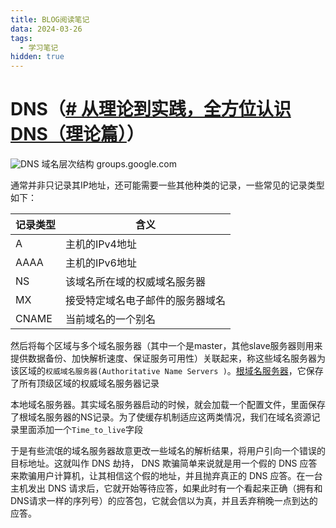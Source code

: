 ```yaml
---
title: BLOG阅读笔记
data: 2024-03-26
tags:
  - 学习笔记
hidden: true
---
```

# DNS（[# 从理论到实践，全方位认识DNS（理论篇）](https://selfboot.cn/2015/11/05/dns_theory/)）
![DNS](https://slefboot-1251736664.file.myqcloud.com/20151105_dns_concept.png/webp)
域名层次结构 groups.google.com

通常并非只记录其IP地址，还可能需要一些其他种类的记录，一些常见的记录类型如下：

| 记录类型  | 含义               |
| ----- | ---------------- |
| A     | 主机的IPv4地址        |
| AAAA  | 主机的IPv6地址        |
| NS    | 该域名所在域的权威域名服务器   |
| MX    | 接受特定域名电子邮件的服务器域名 |
| CNAME | 当前域名的一个别名        |
然后将每个区域与多个域名服务器（其中一个是master，其他slave服务器则用来提供数据备份、加快解析速度、保证服务可用性）关联起来，称这些域名服务器为该区域的`权威域名服务器(Authoritative Name Servers )`。[根域名服务器](https://en.wikipedia.org/wiki/Root_name_server)，它保存了所有顶级区域的权威域名服务器记录

本地域名服务器。其实域名服务器启动的时候，就会加载一个配置文件，里面保存了根域名服务器的NS记录。为了使缓存机制适应这两类情况，我们在域名资源记录里面添加一个`Time_to_live`字段

于是有些流氓的域名服务器故意更改一些域名的解析结果，将用户引向一个错误的目标地址。这就叫作 DNS 劫持，
DNS 欺骗简单来说就是用一个假的 DNS 应答来欺骗用户计算机，让其相信这个假的地址，并且抛弃真正的 DNS 应答。在一台主机发出 DNS 请求后，它就开始等待应答，如果此时有一个看起来正确（拥有和DNS请求一样的序列号）的应答包，它就会信以为真，并且丢弃稍晚一点到达的应答。



